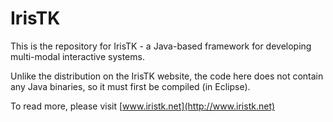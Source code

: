 # IrisTK

This is the repository for IrisTK - a Java-based framework for developing multi-modal interactive systems. 

Unlike the distribution on the IrisTK website, the code here does not contain any Java binaries, so it must first be compiled (in Eclipse).

To read more, please visit [www.iristk.net](http://www.iristk.net)
